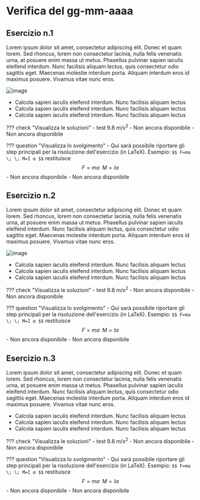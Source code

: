 # Verifica del gg-mm-aaaa

## Esercizio n.1
Lorem ipsum dolor sit amet, consectetur adipiscing elit. Donec et quam lorem. Sed rhoncus, lorem non consectetur lacinia, nulla felis venenatis urna, at posuere enim massa ut metus. Phasellus pulvinar sapien iaculis eleifend interdum. Nunc facilisis aliquam lectus, quis consectetur odio sagittis eget. Maecenas molestie interdum porta. Aliquam interdum eros id maximus posuere. Vivamus vitae nunc eros.

![image](https://user-images.githubusercontent.com/77018886/151383087-a950cec6-76b1-4b9b-b672-dbb39dcdb579.png)

- Calcola sapien iaculis eleifend interdum. Nunc facilisis aliquam lectus
- Calcola sapien iaculis eleifend interdum. Nunc facilisis aliquam lectus
- Calcola sapien iaculis eleifend interdum. Nunc facilisis aliquam lectus
    
??? check "Visualizza le soluzioni"
    - test 9.8 $m/s^2$
    - Non ancora disponibile
    - Non ancora disponibile

??? question "Visualizza lo svolgimento"
    - Qui sarà possibile riportare gli step principali per la risoluzione dell'esercizio (in LaTeX). Esempio: `$$ F=ma \; \; M=I α $$` restituisce $$ F=ma \; \; M=I α $$
    - Non ancora disponibile
    - Non ancora disponibile

## Esercizio n.2
Lorem ipsum dolor sit amet, consectetur adipiscing elit. Donec et quam lorem. Sed rhoncus, lorem non consectetur lacinia, nulla felis venenatis urna, at posuere enim massa ut metus. Phasellus pulvinar sapien iaculis eleifend interdum. Nunc facilisis aliquam lectus, quis consectetur odio sagittis eget. Maecenas molestie interdum porta. Aliquam interdum eros id maximus posuere. Vivamus vitae nunc eros.

![image](https://user-images.githubusercontent.com/77018886/151383151-f0669b14-7610-4214-aab2-a566fce7a6ed.png)

- Calcola sapien iaculis eleifend interdum. Nunc facilisis aliquam lectus
- Calcola sapien iaculis eleifend interdum. Nunc facilisis aliquam lectus
- Calcola sapien iaculis eleifend interdum. Nunc facilisis aliquam lectus
    
??? check "Visualizza le soluzioni"
    - test 9.8 $m/s^2$
    - Non ancora disponibile
    - Non ancora disponibile

??? question "Visualizza lo svolgimento"
    - Qui sarà possibile riportare gli step principali per la risoluzione dell'esercizio (in LaTeX). Esempio: `$$ F=ma \; \; M=I α $$` restituisce $$ F=ma \; \; M=I α $$
    - Non ancora disponibile
    - Non ancora disponibile

## Esercizio n.3
Lorem ipsum dolor sit amet, consectetur adipiscing elit. Donec et quam lorem. Sed rhoncus, lorem non consectetur lacinia, nulla felis venenatis urna, at posuere enim massa ut metus. Phasellus pulvinar sapien iaculis eleifend interdum. Nunc facilisis aliquam lectus, quis consectetur odio sagittis eget. Maecenas molestie interdum porta. Aliquam interdum eros id maximus posuere. Vivamus vitae nunc eros.

- Calcola sapien iaculis eleifend interdum. Nunc facilisis aliquam lectus
- Calcola sapien iaculis eleifend interdum. Nunc facilisis aliquam lectus
- Calcola sapien iaculis eleifend interdum. Nunc facilisis aliquam lectus
    
??? check "Visualizza le soluzioni"
    - test 9.8 $m/s^2$
    - Non ancora disponibile
    - Non ancora disponibile

??? question "Visualizza lo svolgimento"
    - Qui sarà possibile riportare gli step principali per la risoluzione dell'esercizio (in LaTeX). Esempio: `$$ F=ma \; \; M=I α $$` restituisce $$ F=ma \; \; M=I α $$
    - Non ancora disponibile
    - Non ancora disponibile